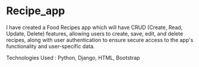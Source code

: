 # Recipe_app

I have created a Food Recipes app which will have CRUD (Create, Read, Update, Delete) features, 
allowing users to create, save, edit, and delete recipes, 
along with user authentication to ensure secure access to the app's functionality and user-specific data.

Technologies Used : Python, Django, HTML, Bootstrap
